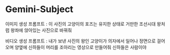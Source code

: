 # Gemini-Subject

이미지 생성 프롬프트 : 이 사진의 고양이의 포즈는 유지한 상태로 거만한 조선시대 왕처럼 왕좌에 앉아있는 사진으로 바꿔줘

비디오 생성 프롬프트 : 내가 보낸 사진의 왕인 고양이가 의자에서 일어나 정면으로 걸어오며 양옆에 신하들이 머리를 조아리는 영상으로 만들어줘 신하들은 사람이야
